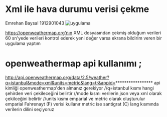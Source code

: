 # Xml ile hava durumu verisi çekme
Emrehan Baysal 1912901043
![uygulama](https://user-images.githubusercontent.com/81330668/115980793-1cb26f00-a598-11eb-9808-c6c9ab458a57.JPG)


https://openweathermap.org'nın XML dosyasından çekmiş olduğum verileri 60 sn'yede verileri 
kontrol ederek yeni değer varsa ekrana bildirim veren bir uygulama yaptım

# openweathermap api kullanımı ;

http://api.openweathermap.org/data/2.5/weather?q=istanbul&mode=xml&units=metric&lang=tr&appid=*****************
api kimliği openweathermap'den almanız gerekiyor
//q=istanbul kısmı hangi şehirden veri çekileceğini belirtir
//mode kısmı verilerin json veya xml olarak çekilceğini belirtir
//units kısmı emparial ve metric olarak oluşturulur emparial Fahrenayt (F) verisi kullanır metric ise santigrat (C)
lang kısmında verilerin dilini seçiyoruz
